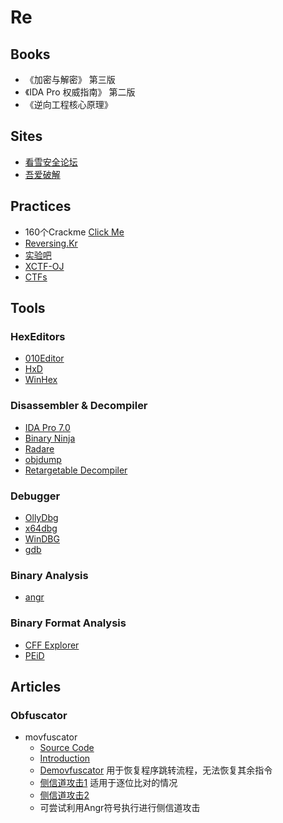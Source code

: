 # Re
## Books
- 《加密与解密》 第三版
- 《IDA Pro 权威指南》 第二版
- 《逆向工程核心原理》

## Sites
- [看雪安全论坛](https://bbs.pediy.com/)
- [吾爱破解](https://www.52pojie.cn/)

## Practices
- 160个Crackme [Click Me](/资源索引/files/CTF/Jeopardy/Re/crackme.rar)
- [Reversing.Kr](http://reversing.kr/challenge.php)
- [实验吧](http://www.shiyanbar.com/ctf/practice)
- [XCTF-OJ](http://oj.xctf.org.cn/)
- [CTFs](https://github.com/ctfs)

## Tools
### HexEditors
- [010Editor](http://www.sweetscape.com/010editor/)
- [HxD](https://mh-nexus.de/en/hxd/)
- [WinHex](http://www.x-ways.net/winhex/)

### Disassembler & Decompiler
- [IDA Pro 7.0](https://www.hex-rays.com/products/ida/index.shtml)
- [Binary Ninja](https://binary.ninja/)
- [Radare](http://www.radare.org/r/)
- [objdump](http://linux.die.net/man/1/objdump)
- [Retargetable Decompiler](https://retdec.com/)

### Debugger
- [OllyDbg](http://www.ollydbg.de/version2.html)
- [x64dbg](http://x64dbg.com/#start)
- [WinDBG](https://msdn.microsoft.com/en-us/windows/hardware/hh852365.aspx)
- [gdb](https://www.gnu.org/software/gdb/)

### Binary Analysis
- [angr](https://github.com/angr/angr)

### Binary Format Analysis
- [CFF Explorer](http://www.ntcore.com/exsuite.php)
- [PEiD](https://tuts4you.com/download.php?view.398)


## Articles
### Obfuscator
- movfuscator
	- [Source Code](https://github.com/xoreaxeaxeax/movfuscator)
	- [Introduction](/资源索引/files/CTF/Jeopardy/Re/recon2015-14-christopher-domas-The-movfuscator.pdf)
	- [Demovfuscator](https://github.com/kirschju/demovfuscator) 用于恢复程序跳转流程，无法恢复其余指令
	- [侧信道攻击1](https://dustri.org/b/defeating-the-recons-movfuscator-crackme.html) 适用于逐位比对的情况
	- [侧信道攻击2](http://www.cnblogs.com/wangaohui/p/5706816.html)
	- 可尝试利用Angr符号执行进行侧信道攻击